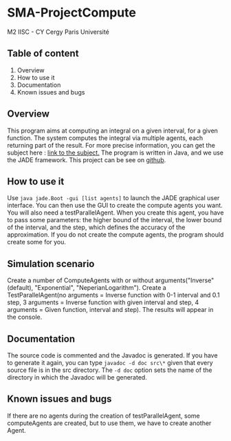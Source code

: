 # SMA-ProjectCompute
M2 IISC - CY Cergy Paris Université
## Table of content
1. Overview
2. How to use it
3. Documentation
4. Known issues and bugs

## Overview
This program aims at computing an integral on a given interval, for a given function. The system computes the integral via multiple agents, each returning part of the result. For more precise information, you can get the subject here :
[link to the subject.](https://depinfo.u-cergy.fr/~pl/wiki/?ModuleSMA "sujet SMA")
The program is written in Java, and we use the JADE framework. 
This project can be see on [github](https://github.com/Aladdine95/SMA-ProjectCompute).

## How to use it
Use `java jade.Boot -gui [list agents]` to launch the JADE graphical user interface. You can then use the GUI to create the compute agents you want.
You will also need a testParallelAgent. When you create this agent, you have to pass some parameters: the higher bound of the interval, the lower bound of the interval, and the step, which defines the accuracy of the approximation.
If you do not create the compute agents, the program should create some for you.

## Simulation scenario
Create a number of ComputeAgents with or without arguments("Inverse"(default), "Exponential", "NeperianLogarithm"). Create a TestParallelAgent(no arguments = Inverse function with 0-1 interval and 0.1 step, 3 arguments = Inverse function with given interval and step, 4 arguments = Given function, interval and step). The results will appear in the console.

## Documentation
The source code is commented and the Javadoc is generated. If you have to
generate it again, you can
type `javadoc -d doc src\*` given that every source file is in the src directory. The `-d doc` option sets the name of the directory in which the Javadoc will be generated.

## Known issues and bugs
If there are no agents during the creation of testParallelAgent, some computeAgents are created, but to use them, we have to create another Agent.
